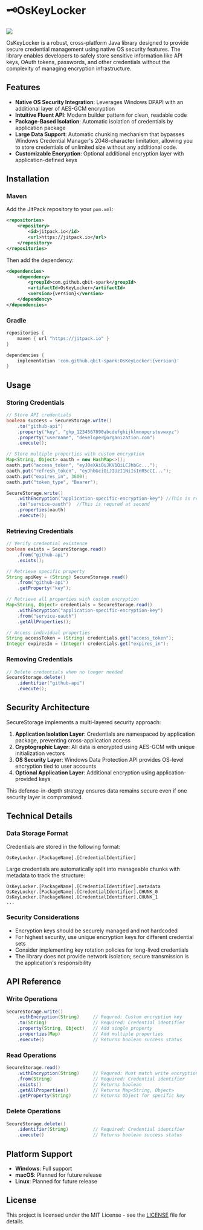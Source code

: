 # 🗝️OsKeyLocker  

[![](https://jitpack.io/v/qbit-spark/OsKeyLocker.svg)](https://jitpack.io/#qbit-spark/OsKeyLocker)

OsKeyLocker is a robust, cross-platform Java library designed to provide secure credential management using native OS security features. The library enables developers to safely store sensitive information like API keys, OAuth tokens, passwords, and other credentials without the complexity of managing encryption infrastructure.

## Features

- **Native OS Security Integration**: Leverages Windows DPAPI with an additional layer of AES-GCM encryption
- **Intuitive Fluent API**: Modern builder pattern for clean, readable code
- **Package-Based Isolation**: Automatic isolation of credentials by application package
- **Large Data Support**: Automatic chunking mechanism that bypasses Windows Credential Manager's 2048-character limitation, allowing you to store credentials of unlimited size without any additional code.
- **Customizable Encryption**: Optional additional encryption layer with application-defined keys

## Installation

### Maven

Add the JitPack repository to your `pom.xml`:

```xml
<repositories>
    <repository>
        <id>jitpack.io</id>
        <url>https://jitpack.io</url>
    </repository>
</repositories>
```

Then add the dependency:

```xml
<dependencies>
    <dependency>
        <groupId>com.github.qbit-spark</groupId>
        <artifactId>OsKeyLocker</artifactId>
        <version>{version}</version>
    </dependency>
</dependencies>
```

### Gradle

```groovy
repositories {
    maven { url "https://jitpack.io" }
}

dependencies {
    implementation 'com.github.qbit-spark:OsKeyLocker:{version}'
}
```

## Usage

### Storing Credentials

```java
// Store API credentials
boolean success = SecureStorage.write()
    .to("github-api")
    .property("key", "ghp_1234567890abcdefghijklmnopqrstuvwxyz")
    .property("username", "developer@organization.com")
    .execute();

// Store multiple properties with custom encryption
Map<String, Object> oauth = new HashMap<>();
oauth.put("access_token", "eyJ0eXAiOiJKV1QiLCJhbGc...");
oauth.put("refresh_token", "eyJhbGciOiJIUzI1NiIsInR5cCI...");
oauth.put("expires_in", 3600);
oauth.put("token_type", "Bearer");

SecureStorage.write()
    .withEncryption("application-specific-encryption-key") //This is requred at first and highly recommended derive it from multiple sources (user input + machine-specific information) PBKDF2, Argon2, or similar with high iteration counts
    .to("service-oauth")  //This is requred at second 
    .properties(oauth)
    .execute();
```

### Retrieving Credentials

```java
// Verify credential existence
boolean exists = SecureStorage.read()
    .from("github-api")
    .exists();

// Retrieve specific property
String apiKey = (String) SecureStorage.read()
    .from("github-api")
    .getProperty("key");

// Retrieve all properties with custom encryption
Map<String, Object> credentials = SecureStorage.read()
    .withEncryption("application-specific-encryption-key")
    .from("service-oauth")
    .getAllProperties();

// Access individual properties
String accessToken = (String) credentials.get("access_token");
Integer expiresIn = (Integer) credentials.get("expires_in");
```

### Removing Credentials

```java
// Delete credentials when no longer needed
SecureStorage.delete()
    .identifier("github-api")
    .execute();
```

## Security Architecture

SecureStorage implements a multi-layered security approach:

1. **Application Isolation Layer**: Credentials are namespaced by application package, preventing cross-application access
2. **Cryptographic Layer**: All data is encrypted using AES-GCM with unique initialization vectors
3. **OS Security Layer**: Windows Data Protection API provides OS-level encryption tied to user accounts
4. **Optional Application Layer**: Additional encryption using application-provided keys

This defense-in-depth strategy ensures data remains secure even if one security layer is compromised.

## Technical Details

### Data Storage Format

Credentials are stored in the following format:
```
OsKeyLocker.[PackageName].[CredentialIdentifier]
```

Large credentials are automatically split into manageable chunks with metadata to track the structure:
```
OsKeyLocker.[PackageName].[CredentialIdentifier].metadata
OsKeyLocker.[PackageName].[CredentialIdentifier].CHUNK_0
OsKeyLocker.[PackageName].[CredentialIdentifier].CHUNK_1
...
```

### Security Considerations

- Encryption keys should be securely managed and not hardcoded
- For highest security, use unique encryption keys for different credential sets
- Consider implementing key rotation policies for long-lived credentials
- The library does not provide network isolation; secure transmission is the application's responsibility

## API Reference

### Write Operations

```java
SecureStorage.write()
    .withEncryption(String)     // Requred: Custom encryption key
    .to(String)                 // Required: Credential identifier
    .property(String, Object)   // Add single property
    .properties(Map)            // Add multiple properties
    .execute()                  // Returns boolean success status
```

### Read Operations

```java
SecureStorage.read()
    .withEncryption(String)     // Requred: Must match write encryption
    .from(String)               // Required: Credential identifier
    .exists()                   // Returns boolean
    .getAllProperties()         // Returns Map<String, Object>
    .getProperty(String)        // Returns Object for specific key
```

### Delete Operations

```java
SecureStorage.delete()
    .identifier(String)         // Required: Credential identifier
    .execute()                  // Returns boolean success status
```

## Platform Support

- **Windows**: Full support
- **macOS**: Planned for future release
- **Linux**: Planned for future release

## License

This project is licensed under the MIT License - see the [LICENSE](LICENSE) file for details.
